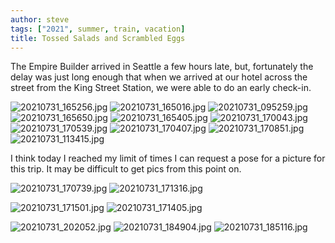 ```yaml
---
author: steve
tags: ["2021", summer, train, vacation]
title: Tossed Salads and Scrambled Eggs
---
```

The Empire Builder arrived in Seattle a few hours late, but, fortunately the delay was just long enough that when we arrived at our hotel across the street from the King Street Station, we were able to do an early check-in.  

![20210731_165256.jpg]({{site.baseurl}}/assets/media/20210731_165256.jpg)
![20210731_165016.jpg]({{site.baseurl}}/assets/media/20210731_165016.jpg)
![20210731_095259.jpg]({{site.baseurl}}/assets/media/20210731_095259.jpg)
![20210731_165650.jpg]({{site.baseurl}}/assets/media/20210731_165650.jpg)
![20210731_165405.jpg]({{site.baseurl}}/assets/media/20210731_165405.jpg)
![20210731_170043.jpg]({{site.baseurl}}/assets/media/20210731_170043.jpg)
![20210731_170539.jpg]({{site.baseurl}}/assets/media/20210731_170539.jpg)
![20210731_170407.jpg]({{site.baseurl}}/assets/media/20210731_170407.jpg)
![20210731_170851.jpg]({{site.baseurl}}/assets/media/20210731_170851.jpg)
![20210731_113415.jpg]({{site.baseurl}}/assets/media/20210731_113415.jpg)

I think today I reached my limit of times I can request a pose for a picture for this trip. It may be difficult to get pics from this point on.  
  
![20210731_170739.jpg]({{site.baseurl}}/assets/media/20210731_170739.jpg)
![20210731_171316.jpg]({{site.baseurl}}/assets/media/20210731_171316.jpg)
  
![20210731_171501.jpg]({{site.baseurl}}/assets/media/20210731_171501.jpg)
![20210731_171405.jpg]({{site.baseurl}}/assets/media/20210731_171405.jpg)
  
![20210731_202052.jpg]({{site.baseurl}}/assets/media/20210731_202052.jpg)
![20210731_184904.jpg]({{site.baseurl}}/assets/media/20210731_184904.jpg)
![20210731_185116.jpg]({{site.baseurl}}/assets/media/20210731_185116.jpg)
